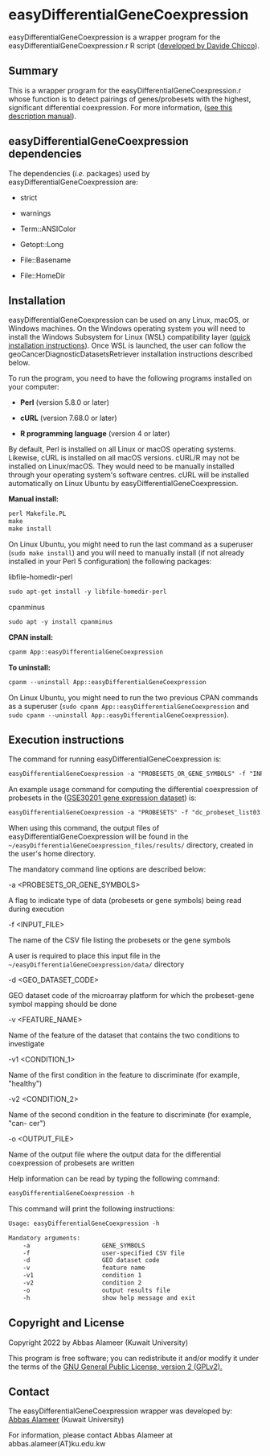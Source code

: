 # easyDifferentialGeneCoexpression
easyDifferentialGeneCoexpression is a wrapper program for the easyDifferentialGeneCoexpression.r R script (<a href="https://github.com/davidechicco/easyDifferentialGeneCoexpression" target="_blank" rel="noopener noreferrer">developed by Davide Chicco</a>).

## Summary
<p>This is a wrapper program for the easyDifferentialGeneCoexpression.r whose function is to detect pairings of genes/probesets with the highest, significant differential coexpression. For more information, (<a href="https://cran.r-project.org/web/packages/easyDifferentialGeneCoexpression/index.html" target="_blank" rel="noopener noreferrer">see this description manual</a>).</p>

## easyDifferentialGeneCoexpression dependencies
The dependencies (<i>i.e.</i> packages) used by easyDifferentialGeneCoexpression are:

<p><ul><li>strict</li></ul></p>
<p><ul><li>warnings</li></ul></p>
<p><ul><li>Term::ANSIColor</li></ul></p>
<p><ul><li>Getopt::Long</li></ul></p>
<p><ul><li>File::Basename</li></ul></p>
<p><ul><li>File::HomeDir</li></ul></p>


## Installation
easyDifferentialGeneCoexpression can be used on any Linux, macOS, or Windows machines. On the Windows operating system you will need to install the Windows Subsystem for Linux (WSL) compatibility layer (<a href="https://docs.microsoft.com/en-us/windows/wsl/install" target="_blank" rel="noopener noreferrer">quick installation instructions</a>). Once WSL is launched, the user can follow the geoCancerDiagnosticDatasetsRetriever installation instructions described below.

To run the program, you need to have the following programs installed on your computer:

<p><ul><li><b>Perl</b> (version 5.8.0 or later)</li></ul></p>
<p><ul><li><b>cURL</b> (version 7.68.0 or later)</li></ul></p>
<p><ul><li><b>R programming language</b> (version 4 or later)</li></ul></p>
By default, Perl is installed on all Linux or macOS operating systems. Likewise, cURL is installed on all macOS versions. cURL/R may not be installed on Linux/macOS. They would need to be manually installed through your operating system's software centres. cURL will be installed automatically on Linux Ubuntu by easyDifferentialGeneCoexpression.
<p></p>

<b>Manual install:</b>
```diff
perl Makefile.PL
make
make install
```

On Linux Ubuntu, you might need to run the last command as a superuser
(`sudo make install`) and you will need to manually install (if not
already installed in your Perl 5 configuration) the following packages:

libfile-homedir-perl

```diff
sudo apt-get install -y libfile-homedir-perl
```

cpanminus

```diff
sudo apt -y install cpanminus
```

<b>CPAN install:</b>

```diff
cpanm App::easyDifferentialGeneCoexpression
```

<b>To uninstall:</b>

```diff
cpanm --uninstall App::easyDifferentialGeneCoexpression
```
On Linux Ubuntu, you might need to run the two previous CPAN commands as a superuser (`sudo cpanm App::easyDifferentialGeneCoexpression` and `sudo cpanm --uninstall App::easyDifferentialGeneCoexpression`).

## Execution instructions
The command for running easyDifferentialGeneCoexpression is:

```diff
easyDifferentialGeneCoexpression -a "PROBESETS_OR_GENE_SYMBOLS" -f "INPUT_FILE" -d "GEO_DATASET_CODE" -v "FEATURE_NAME" -v1 "CONDITION_1" -v2 "CONDITION_2" -o "OUTPUT_FILE"
```

An example usage command for computing the differential coexpression of probesets in the (<a href="https://www.ncbi.nlm.nih.gov/geo/query/acc.cgi?acc=GSE30201" target="_blank" rel="noopener noreferrer">GSE30201 gene expression dataset</a>) is: 

```diff
easyDifferentialGeneCoexpression -a "PROBESETS" -f "dc_probeset_list03.csv" -d "GSE30201" -v "source_name_ch1" -v1 "Patient" -v2 "Normal" -o result.out
```
When using this command, the output files of easyDifferentialGeneCoexpression will be found in the `~/easyDifferentialGeneCoexpression_files/results/` directory, created in the user's home directory.

The mandatory command line options are described below:

-a <PROBESETS_OR_GENE_SYMBOLS>

A flag to indicate type of data (probesets or gene symbols) being read during execution

-f <INPUT_FILE>

The name of the CSV file listing the probesets or the gene symbols

A user is required to place this input file in the `~/easyDifferentialGeneCoexpression/data/` directory

-d <GEO_DATASET_CODE>

GEO dataset code of the microarray platform for which the probeset-gene symbol mapping should be done

-v <FEATURE_NAME>

Name of the feature of the dataset that contains the two conditions to investigate

-v1 <CONDITION_1>

Name of the first condition in the feature to discriminate (for example, "healthy")

-v2 <CONDITION_2>

Name of the second condition in the feature to discriminate (for example, "can-
cer")

-o <OUTPUT_FILE>

Name of the output file where the output data for the differential coexpression of probesets are written


<p>Help information can be read by typing the following command:</p>

```diff
easyDifferentialGeneCoexpression -h
```

<p>This command will print the following instructions:</p>

```diff
Usage: easyDifferentialGeneCoexpression -h

Mandatory arguments:
	-a                    GENE_SYMBOLS
	-f                    user-specified CSV file
	-d                    GEO dataset code
	-v                    feature name
	-v1                   condition 1
	-v2                   condition 2
	-o                    output results file
	-h                    show help message and exit
```

## Copyright and License

Copyright 2022 by Abbas Alameer (Kuwait University)

This program is free software; you can redistribute it and/or modify
it under the terms of the <a href="http://www.gnu.org/licenses/gpl-2.0-standalone.html" target="_blank" rel="noopener noreferrer">GNU General Public License, version 2 (GPLv2).</a>

## Contact
<p>The easyDifferentialGeneCoexpression wrapper was developed by:<br>
<a href="http://kuweb.ku.edu.kw/biosc/People/AcademicStaff/Dr.AbbasAlameer/index.htm" target="_blank" rel="noopener noreferrer">Abbas Alameer</a> (Kuwait University)</br>

For information, please contact Abbas Alameer at abbas.alameer(AT)ku.edu.kw</p>
